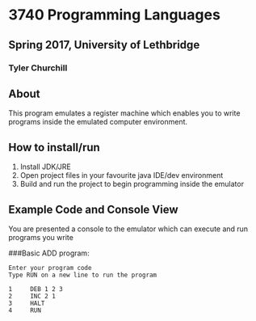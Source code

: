 # 3740 Programming Languages
## Spring 2017, University of Lethbridge
### Tyler Churchill

## About

This program emulates a register machine which enables you to write programs inside the emulated computer environment.

## How to install/run

1. Install JDK/JRE
2. Open project files in your favourite java IDE/dev environment
3. Build and run the project to begin programming inside the emulator

## Example Code and Console View

You are presented a console to the emulator which can execute and run programs you write

###Basic ADD program:

```
Enter your program code
Type RUN on a new line to run the program

1     DEB 1 2 3
2     INC 2 1
3     HALT
4     RUN

```
